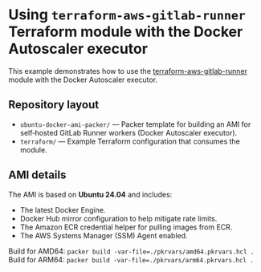 # Using `terraform-aws-gitlab-runner` Terraform module with the Docker Autoscaler executor

This example demonstrates how to use the [terraform-aws-gitlab-runner](https://github.com/cattle-ops/terraform-aws-gitlab-runner) module with the Docker Autoscaler executor.

## Repository layout

* `ubuntu-docker-ami-packer/` — Packer template for building an AMI for self‑hosted GitLab Runner workers (Docker Autoscaler executor).
* `terraform/` — Example Terraform configuration that consumes the module.

## AMI details

The AMI is based on **Ubuntu 24.04** and includes:

* The latest Docker Engine.
* Docker Hub mirror configuration to help mitigate rate limits.
* The Amazon ECR credential helper for pulling images from ECR.
* The AWS Systems Manager (SSM) Agent enabled.

Build for AMD64: `packer build -var-file=./pkrvars/amd64.pkrvars.hcl .`
Build for ARM64: `packer build -var-file=./pkrvars/arm64.pkrvars.hcl .`